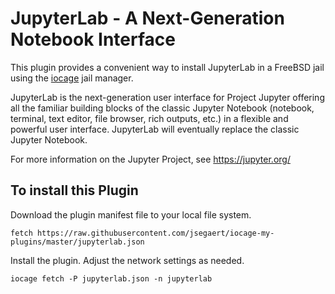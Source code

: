 # JupyterLab - A Next-Generation Notebook Interface
This plugin provides a convenient way to install JupyterLab in a FreeBSD jail using the [iocage](https://github.com/iocage/iocage) jail manager.

JupyterLab is the next-generation user interface for Project Jupyter offering all the familiar building blocks of the classic Jupyter Notebook (notebook, terminal, text editor, file browser, rich outputs, etc.) in a flexible and powerful user interface. JupyterLab will eventually replace the classic Jupyter Notebook. 

For more information on the Jupyter Project, see https://jupyter.org/

## To install this Plugin
Download the plugin manifest file to your local file system.
```
fetch https://raw.githubusercontent.com/jsegaert/iocage-my-plugins/master/jupyterlab.json
```
Install the plugin.  Adjust the network settings as needed.
```
iocage fetch -P jupyterlab.json -n jupyterlab
```

